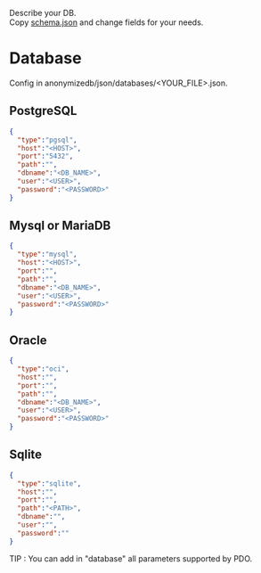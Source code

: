 Describe your DB.  
Copy [schema.json](schema.json) and change fields for your needs.  
  
# Database
  
Config in anonymizedb/json/databases/<YOUR_FILE>.json.  
  
## PostgreSQL
  
```json
{
  "type":"pgsql",
  "host":"<HOST>",
  "port":"5432",
  "path":"",
  "dbname":"<DB_NAME>",
  "user":"<USER>",
  "password":"<PASSWORD>"
}
```
  
## Mysql or MariaDB

```json
{
  "type":"mysql",
  "host":"<HOST>",
  "port":"",
  "path":"",
  "dbname":"<DB_NAME>",
  "user":"<USER>",
  "password":"<PASSWORD>"
}
```

## Oracle

```json
{
  "type":"oci",
  "host":"",
  "port":"",
  "path":"",
  "dbname":"<DB_NAME>",
  "user":"<USER>",
  "password":"<PASSWORD>"
}
```

## Sqlite

```json
{
  "type":"sqlite",
  "host":"",
  "port":"",
  "path":"<PATH>",
  "dbname":"",
  "user":"",
  "password":""
}
```
  
  
TIP : You can add in "database" all parameters supported by PDO.  

